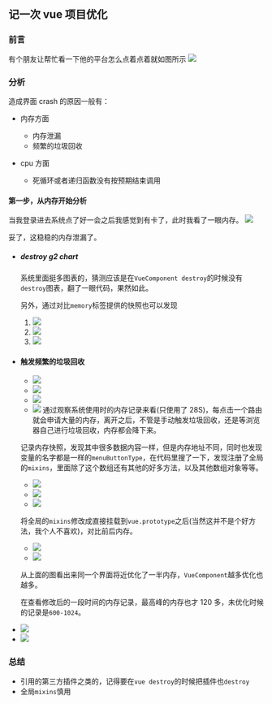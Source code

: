 ## 记一次 vue 项目优化

### 前言

有个朋友让帮忙看一下他的平台怎么点着点着就如图所示
![](前言.png)

### 分析

造成界面 crash 的原因一般有：

- 内存方面

  - 内存泄漏
  - 频繁的垃圾回收

- cpu 方面

  - 死循环或者递归函数没有按预期结束调用

#### 第一步，从内存开始分析

当我登录进去系统点了好一会之后我感觉到有卡了，此时我看了一眼内存。
![](Chrome%20任务管理器.png)

妥了，这稳稳的内存泄漏了。

- ##### destroy g2 chart

  系统里面挺多图表的，猜测应该是在`VueComponent destroy`的时候没有`destroy`图表，翻了一眼代码，果然如此。

  另外，通过对比`memory`标签提供的快照也可以发现

  1. ![](destroy%20g2%20chart1.png)
  2. ![](destroy%20g2%20chart2.png)
  3. ![](destroy%20g2%20chart3.png)

- #### 触发频繁的垃圾回收

  - ![](gc1.png)
  - ![](gc2.png)
  - ![](gc3.png)
  - ![](gc4.png)
    通过观察系统使用时的内存记录来看(只使用了 28S)，每点击一个路由就会申请大量的内存，离开之后，不管是手动触发垃圾回收，还是等浏览器自己进行垃圾回收，内存都会降下来。

  记录内存快照，发现其中很多数据内容一样，但是内存地址不同，同时也发现变量的名字都是一样的`menuButtonType`，在代码里搜了一下，发现注册了全局的`mixins`，里面除了这个数组还有其他的好多方法，以及其他数组对象等等。

  - ![](gc6.png)
  - ![](gc7.png)
  - ![](gc5.png)

  将全局的`mixins`修改成直接挂载到`vue.prototype`之后(当然这并不是个好方法，我个人不喜欢)，对比前后内存。

  - ![](gc8.png)
  - ![](gc9.png)

  从上面的图看出来同一个界面将近优化了一半内存，`VueComponent`越多优化也越多。

  在查看修改后的一段时间的内存记录，最高峰的内存也才 120 多，未优化时候的记录是`600-1024`。

* ![](gc10.png)
* ![](gc11.png)

### 总结

- 引用的第三方插件之类的，记得要在`vue destroy`的时候把插件也`destroy`
- 全局`mixins`慎用
